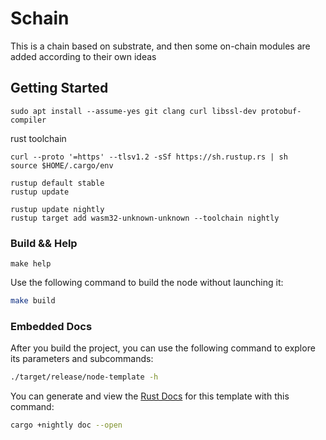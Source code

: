 # Schain
This is a chain based on substrate, and then some on-chain modules are added according to their own ideas

## Getting Started

```shell
sudo apt install --assume-yes git clang curl libssl-dev protobuf-compiler
```

rust toolchain
```shell
curl --proto '=https' --tlsv1.2 -sSf https://sh.rustup.rs | sh
source $HOME/.cargo/env

rustup default stable
rustup update

rustup update nightly
rustup target add wasm32-unknown-unknown --toolchain nightly
```

### Build && Help

```shell
make help
```
 
Use the following command to build the node without launching it:

```sh
make build
```

### Embedded Docs

After you build the project, you can use the following command to explore its parameters and subcommands:

```sh
./target/release/node-template -h
```

You can generate and view the [Rust Docs](https://doc.rust-lang.org/cargo/commands/cargo-doc.html) for this template with this command:

```sh
cargo +nightly doc --open
```
